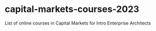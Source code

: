 # capital-markets-courses-2023
List of online courses in Capital Markets for Intro Enterprise Architects
